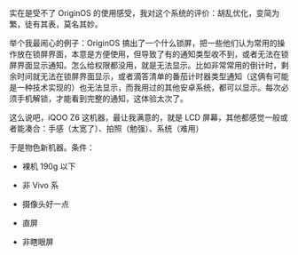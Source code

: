 实在是受不了 OriginOS 的使用感受，我对这个系统的评价：胡乱优化，变简为繁，徒有其表，莫名其妙。



举个我最闹心的例子：OriginOS 搞出了一个什么锁屏，把一些他们认为常用的操作放在锁屏界面，本意是方便使用，但导致了有的通知类型收不到，或者无法在锁屏界面显示通知。怎么给权限都没用，就是无法显示。比如非常常用的倒计时，剩余时间就无法在锁屏界面显示，或者滴答清单的番茄计时器类型通知（这俩有可能是一种技术实现的）也无法显示，而我用过的其他安卓系统，都可以显示。每次必须手机解锁，才能看到完整的通知，这体验太次了。



这么说吧，iQOO Z6 这机器，最让我满意的，就是 LCD 屏幕，其他都感觉一般或者能凑合：手感（太宽了）、拍照（勉强）、系统（难用）



于是物色新机器。条件：



- 裸机 190g 以下

- 非 Vivo 系

- 摄像头好一点

- 直屏

- 非瞎眼屏








